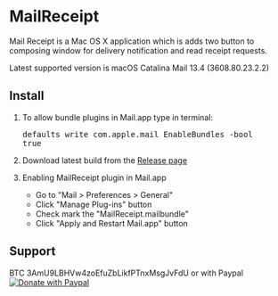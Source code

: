 MailReceipt
=========

Mail Receipt is a Mac OS X application which is adds two button to composing window for delivery notification and read receipt requests.

Latest supported version is macOS Catalina Mail 13.4 (3608.80.23.2.2)

Install
-------

1. To allow bundle plugins in Mail.app type in terminal: <pre>defaults write com.apple.mail EnableBundles -bool true</pre>

2. Download latest build from the [Release page](https://github.com/scr34m/MailReceipt/releases)

3. Enabling MailReceipt plugin in Mail.app
   - Go to "Mail > Preferences > General"
   - Click "Manage Plug-ins" button
   - Check mark the "MailReceipt.mailbundle"
   - Click "Apply and Restart Mail.app" button

Support
-------

BTC 3AmU9LBHVw4zoEfuZbLikfPTnxMsgJvFdU or with Paypal [![Donate with Paypal](https://www.paypalobjects.com/webstatic/en_US/btn/btn_donate_pp_142x27.png)](https://www.paypal.com/cgi-bin/webscr?cmd=_s-xclick&hosted_button_id=6EHPY7RM8A4JY)